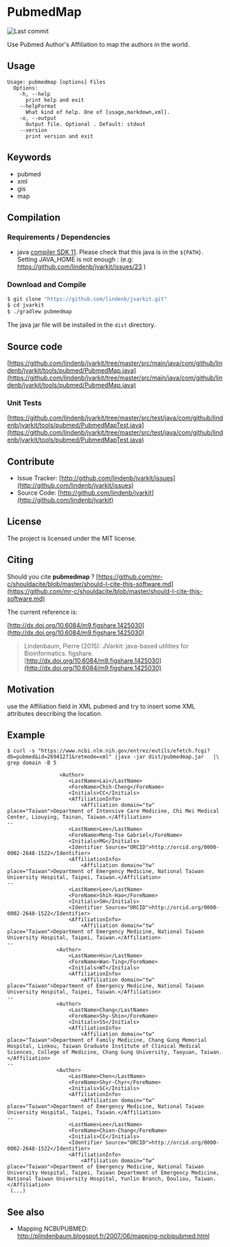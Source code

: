 # PubmedMap

![Last commit](https://img.shields.io/github/last-commit/lindenb/jvarkit.png)

Use Pubmed Author's Affiliation to map the authors in the world.


## Usage

```
Usage: pubmedmap [options] Files
  Options:
    -h, --help
      print help and exit
    --helpFormat
      What kind of help. One of [usage,markdown,xml].
    -o, --output
      Output file. Optional . Default: stdout
    --version
      print version and exit

```


## Keywords

 * pubmed
 * xml
 * gis
 * map


## Compilation

### Requirements / Dependencies

* java [compiler SDK 11](https://jdk.java.net/11/). Please check that this java is in the `${PATH}`. Setting JAVA_HOME is not enough : (e.g: https://github.com/lindenb/jvarkit/issues/23 )


### Download and Compile

```bash
$ git clone "https://github.com/lindenb/jvarkit.git"
$ cd jvarkit
$ ./gradlew pubmedmap
```

The java jar file will be installed in the `dist` directory.

## Source code 

[https://github.com/lindenb/jvarkit/tree/master/src/main/java/com/github/lindenb/jvarkit/tools/pubmed/PubmedMap.java](https://github.com/lindenb/jvarkit/tree/master/src/main/java/com/github/lindenb/jvarkit/tools/pubmed/PubmedMap.java)

### Unit Tests

[https://github.com/lindenb/jvarkit/tree/master/src/test/java/com/github/lindenb/jvarkit/tools/pubmed/PubmedMapTest.java](https://github.com/lindenb/jvarkit/tree/master/src/test/java/com/github/lindenb/jvarkit/tools/pubmed/PubmedMapTest.java)


## Contribute

- Issue Tracker: [http://github.com/lindenb/jvarkit/issues](http://github.com/lindenb/jvarkit/issues)
- Source Code: [http://github.com/lindenb/jvarkit](http://github.com/lindenb/jvarkit)

## License

The project is licensed under the MIT license.

## Citing

Should you cite **pubmedmap** ? [https://github.com/mr-c/shouldacite/blob/master/should-I-cite-this-software.md](https://github.com/mr-c/shouldacite/blob/master/should-I-cite-this-software.md)

The current reference is:

[http://dx.doi.org/10.6084/m9.figshare.1425030](http://dx.doi.org/10.6084/m9.figshare.1425030)

> Lindenbaum, Pierre (2015): JVarkit: java-based utilities for Bioinformatics. figshare.
> [http://dx.doi.org/10.6084/m9.figshare.1425030](http://dx.doi.org/10.6084/m9.figshare.1425030)


## Motivation
use the Affiliation field in XML pubmed and try to insert some XML attributes describing the location.

## Example

```
$ curl -s "https://www.ncbi.nlm.nih.gov/entrez/eutils/efetch.fcgi?db=pubmed&id=26941271&retmode=xml" |java -jar dist/pubmedmap.jar   |\
grep domain -B 5

                 <Author>
                    <LastName>Lai</LastName>
                    <ForeName>Chih-Cheng</ForeName>
                    <Initials>CC</Initials>
                    <AffiliationInfo>
                        <Affiliation domain="tw" place="Taiwan">Department of Intensive Care Medicine, Chi Mei Medical Center, Liouying, Tainan, Taiwan.</Affiliation>
--
                    <LastName>Lee</LastName>
                    <ForeName>Meng-Tse Gabriel</ForeName>
                    <Initials>MG</Initials>
                    <Identifier Source="ORCID">http://orcid.org/0000-0002-2648-1522</Identifier>
                    <AffiliationInfo>
                        <Affiliation domain="tw" place="Taiwan">Department of Emergency Medicine, National Taiwan University Hospital, Taipei, Taiwan.</Affiliation>
--
                    <LastName>Lee</LastName>
                    <ForeName>Shih-Hao</ForeName>
                    <Initials>SH</Initials>
                    <Identifier Source="ORCID">http://orcid.org/0000-0002-2648-1522</Identifier>
                    <AffiliationInfo>
                        <Affiliation domain="tw" place="Taiwan">Department of Emergency Medicine, National Taiwan University Hospital, Taipei, Taiwan.</Affiliation>
--
                <Author>
                    <LastName>Hsu</LastName>
                    <ForeName>Wan-Ting</ForeName>
                    <Initials>WT</Initials>
                    <AffiliationInfo>
                        <Affiliation domain="tw" place="Taiwan">Department of Emergency Medicine, National Taiwan University Hospital, Taipei, Taiwan.</Affiliation>
--
                <Author>
                    <LastName>Chang</LastName>
                    <ForeName>Shy-Shin</ForeName>
                    <Initials>SS</Initials>
                    <AffiliationInfo>
                        <Affiliation domain="tw" place="Taiwan">Department of Family Medicine, Chang Gung Memorial Hospital, Linkou, Taiwan Graduate Institute of Clinical Medical Sciences, College of Medicine, Chang Gung University, Taoyuan, Taiwan.</Affiliation>
--
                <Author>
                    <LastName>Chen</LastName>
                    <ForeName>Shyr-Chyr</ForeName>
                    <Initials>SC</Initials>
                    <AffiliationInfo>
                        <Affiliation domain="tw" place="Taiwan">Department of Emergency Medicine, National Taiwan University Hospital, Taipei, Taiwan.</Affiliation>
--
                    <LastName>Lee</LastName>
                    <ForeName>Chien-Chang</ForeName>
                    <Initials>CC</Initials>
                    <Identifier Source="ORCID">http://orcid.org/0000-0002-2648-1522</Identifier>
                    <AffiliationInfo>
                        <Affiliation domain="tw" place="Taiwan">Department of Emergency Medicine, National Taiwan University Hospital, Taipei, Taiwan Department of Emergency Medicine, National Taiwan University Hospital, Yunlin Branch, Douliou, Taiwan.</Affiliation>
 (...)
```

## See also

 * Mapping NCBI/PUBMED: http://plindenbaum.blogspot.fr/2007/06/mapping-ncbipubmed.html



